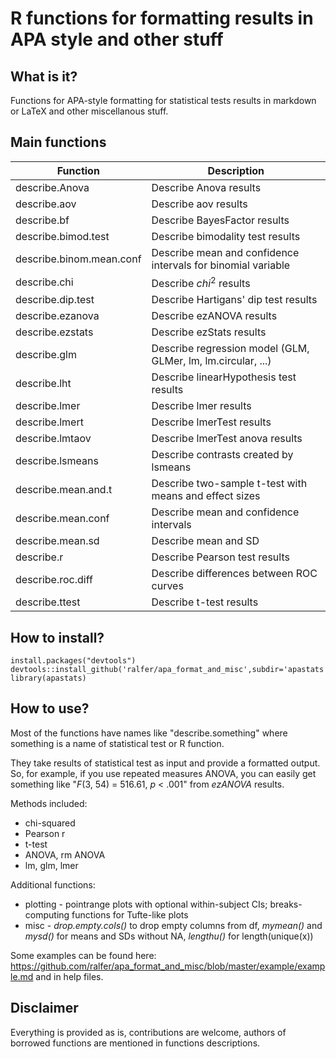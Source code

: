 # R functions for formatting results in APA style and other stuff

## What is it? 

Functions for APA-style formatting for statistical tests results in markdown or LaTeX and other miscellanous stuff.

## Main functions
|Function|Description|
|--- | ---|
| describe.Anova | Describe Anova results|
| describe.aov | Describe aov results|
| describe.bf | Describe BayesFactor results|
| describe.bimod.test | Describe bimodality test results|
| describe.binom.mean.conf | Describe mean and confidence intervals for binomial variable|
| describe.chi | Describe $chi^2$ results|
| describe.dip.test | Describe Hartigans' dip test results|
| describe.ezanova | Describe ezANOVA results|
| describe.ezstats | Describe ezStats results|
| describe.glm | Describe regression model (GLM, GLMer, lm, lm.circular, ...)|
| describe.lht | Describe linearHypothesis test results|
| describe.lmer | Describe lmer results|
| describe.lmert | Describe lmerTest results|
| describe.lmtaov | Describe lmerTest anova results|
| describe.lsmeans | Describe contrasts created by lsmeans|
| describe.mean.and.t | Describe two-sample t-test with means and effect sizes|
| describe.mean.conf | Describe mean and confidence intervals|
| describe.mean.sd | Describe mean and SD|
| describe.r | Describe Pearson test results|
| describe.roc.diff | Describe differences between ROC curves|
| describe.ttest | Describe t-test results|



## How to install?

```
install.packages("devtools")
devtools::install_github('ralfer/apa_format_and_misc',subdir='apastats')
library(apastats)
```

## How to use? 

Most of the functions have names like "describe.something" where something is a name of statistical test or R function. 

They take results of statistical test as input and provide a formatted output. So, for example, if you use repeated measures ANOVA, you can easily get something like "_F_(3, 54) = 516.61, _p_ < .001" from _ezANOVA_ results. 

Methods included:
- chi-squared 
- Pearson r
- t-test
- ANOVA, rm ANOVA
- lm, glm, lmer

Additional functions:
- plotting - pointrange plots with optional within-subject CIs; breaks-computing functions for Tufte-like plots
- misc - _drop.empty.cols()_ to drop empty columns from df, _mymean()_ and _mysd()_ for means and SDs without NA, _lengthu()_ for length(unique(x))

Some examples can be found here: https://github.com/ralfer/apa_format_and_misc/blob/master/example/example.md and in help files.

## Disclaimer

Everything is provided as is, contributions are welcome, authors of borrowed functions are mentioned in functions descriptions. 

